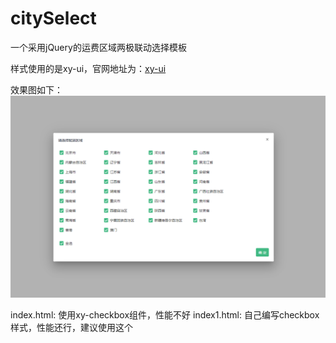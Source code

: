 # citySelect
一个采用jQuery的运费区域两极联动选择模板

样式使用的是xy-ui，官网地址为：[xy-ui](https://xy-ui.codelabo.cn/docs)

效果图如下：
![效果图](https://github.com/goodhzy/citySelect/blob/master/effectImage/effectImage.png)

index.html: 使用xy-checkbox组件，性能不好
index1.html: 自己编写checkbox样式，性能还行，建议使用这个
